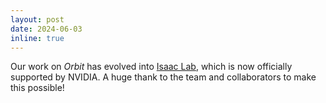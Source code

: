 ```yaml
---
layout: post
date: 2024-06-03
inline: true
---
```


Our work on *Orbit* has evolved into [Isaac Lab](https://developer.nvidia.com/isaac/sim#isaac-lab), which is now officially supported by NVIDIA.
A huge thank to the team and collaborators to make this possible!
